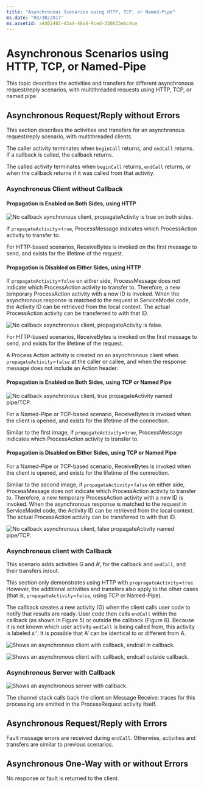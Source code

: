 ```yaml
---
title: "Asynchronous Scenarios using HTTP, TCP, or Named-Pipe"
ms.date: "03/30/2017"
ms.assetid: a4d62402-43a4-48a4-9ced-220633ebc4ce
---
```

# Asynchronous Scenarios using HTTP, TCP, or Named-Pipe
This topic describes the activities and transfers for different asynchronous request/reply scenarios, with multithreaded requests using HTTP, TCP, or named pipe.  
  
## Asynchronous Request/Reply without Errors  
 This section describes the activities and transfers for an asynchronous request/reply scenario, with multithreaded clients.  
  
 The caller activity terminates when `beginCall` returns, and `endCall` returns. If a callback is called, the callback returns.  
  
 The called activity terminates when `beginCall` returns, `endCall` returns, or when the callback returns if it was called from that activity.  
  
### Asynchronous Client without Callback  
  
#### Propagation is Enabled on Both Sides, using HTTP  
 ![No callback aynchronous client, propagateActivity is true on both sides.](./media/asynchronous-scenarios-using-http-tcp-or-named-pipe/asynchronous-client-no-callback.gif)   
  
 If `propagateActivity`=`true`, ProcessMessage indicates which ProcessAction activity to transfer to.  
  
 For HTTP-based scenarios, ReceiveBytes is invoked on the first message to send, and exists for the lifetime of the request.  
  
#### Propagation is Disabled on Either Sides, using HTTP  
 If `propagateActivity`=`false` on either side, ProcessMessage does not indicate which ProcessAction activity to transfer to. Therefore, a new temporary ProcessAction activity with a new ID is invoked. When the asynchronous response is matched to the request in ServiceModel code, the Activity ID can be retrieved from the local context. The actual ProcessAction activity can be transferred to with that ID.  
  
 ![No callback asynchronous client, propagateActivity is false.](./media/asynchronous-scenarios-using-http-tcp-or-named-pipe/asynchronous-scenario-propagation-disabled-either-side.gif)  
    
 For HTTP-based scenarios, ReceiveBytes is invoked on the first message to send, and exists for the lifetime of the request.  
  
 A Process Action activity is created on an asynchronous client when `propagateActivity`=`false` at the caller or callee, and when the response message does not include an Action header.  
  
#### Propagation is Enabled on Both Sides, using TCP or Named Pipe  
 ![No callback asynchronous client, true propagateActivity named pipe/TCP.](./media/asynchronous-scenarios-using-http-tcp-or-named-pipe/asynchronous-scenario-propagation-enabled-using-tcp.gif)  
  
 For a Named-Pipe or TCP-based scenario, ReceiveBytes is invoked when the client is opened, and exists for the lifetime of the connection.  
  
 Similar to the first image, if `propagateActivity`=`true`, ProcessMessage indicates which ProcessAction activity to transfer to.  
  
#### Propagation is Disabled on Either Sides, using TCP or Named Pipe  
 For a Named-Pipe or TCP-based scenario, ReceiveBytes is invoked when the client is opened, and exists for the lifetime of the connection.  
  
 Similar to the second image, if `propagateActivity`=`false` on either side, ProcessMessage does not indicate which ProcessAction activity to transfer to. Therefore, a new temporary ProcessAction activity with a new ID is invoked. When the asynchronous response is matched to the request in ServiceModel code, the Activity ID can be retrieved from the local context. The actual ProcessAction activity can be transferred to with that ID.  
  
 ![No callback asynchronous client, false propagateActivity named pipe/TCP.](./media/asynchronous-scenarios-using-http-tcp-or-named-pipe/asynchronous-scenario-propagation-disabled-using-tcp.gif)  
    
### Asynchronous client with Callback  
 This scenario adds activities G and A’, for the callback and `endCall`, and their transfers in/out.  
  
 This section only demonstrates using HTTP with `propragateActivity`=`true`. However, the additional activities and transfers also apply to the other cases (that is, `propagateActivity`=`false`, using TCP or Named-Pipe).  
  
 The callback creates a new activity (G) when the client calls user code to notify that results are ready. User code then calls `endCall` within the callback (as shown in Figure 5) or outside the callback (Figure 6). Because it is not known which user activity `endCall` is being called from, this activity is labeled `A’`. It is possible that A’ can be identical to or different from A.  
  
 ![Shows an asynchronous client with callback, endcall in callback.](./media/asynchronous-scenarios-using-http-tcp-or-named-pipe/asynchronous-client-callback-endcall-in-callback.gif)  
    
 ![Shows an asynchronous client with callback, endcall outside callback.](./media/asynchronous-scenarios-using-http-tcp-or-named-pipe/asynchronous-client-callback-endcall-outside-callback.gif)  
    
### Asynchronous Server with Callback  
 ![Shows an asynchronous server with callback.](./media/asynchronous-scenarios-using-http-tcp-or-named-pipe/asynchronous-server-callback.gif)  
    
 The channel stack calls back the client on Message Receive: traces for this processing are emitted in the ProcessRequest activity itself.  
  
## Asynchronous Request/Reply with Errors  
 Fault message errors are received during `endCall`. Otherwise, activities and transfers are similar to previous scenarios.  
  
## Asynchronous One-Way with or without Errors  
 No response or fault is returned to the client.
